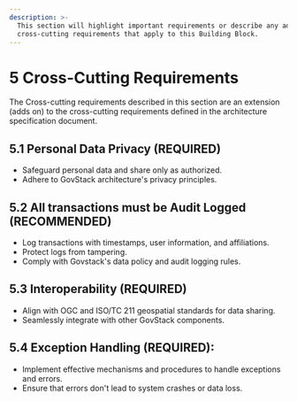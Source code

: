 ```yaml
---
description: >-
  This section will highlight important requirements or describe any additional
  cross-cutting requirements that apply to this Building Block.
---
```


# 5 Cross-Cutting Requirements

The Cross-cutting requirements described in this section are an extension (adds on) to the cross-cutting requirements defined in the architecture specification document.

## 5.1 Personal Data Privacy (REQUIRED)

* Safeguard personal data and share only as authorized.&#x20;
* Adhere to GovStack architecture's privacy principles.

## 5.2 All transactions must be Audit Logged (RECOMMENDED)

* Log transactions with timestamps, user information, and affiliations.&#x20;
* Protect logs from tampering.&#x20;
* Comply with Govstack's data policy and audit logging rules.

## 5.3 Interoperability (REQUIRED)

* Align with OGC and ISO/TC 211 geospatial standards for data sharing.&#x20;
* Seamlessly integrate with other GovStack components.

## 5.4 Exception Handling (REQUIRED):

* Implement effective mechanisms and procedures to handle exceptions and errors.&#x20;
* Ensure that errors don't lead to system crashes or data loss.
